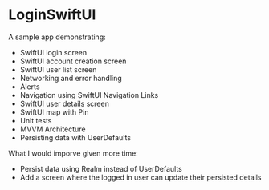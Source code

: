# LoginSwiftUI
A sample app demonstrating:
- SwiftUI login screen
- SwiftUI account creation screen
- SwiftUI user list screen
- Networking and error handling
- Alerts
- Navigation using SwiftUI Navigation Links
- SwiftUI user details screen
- SwiftUI map with Pin
- Unit tests
- MVVM Architecture
- Persisting data with UserDefaults

What I would imporve given more time:
- Persist data using Realm instead of UserDefaults
- Add a screen where the logged in user can update their persisted details

